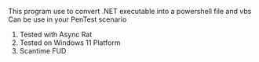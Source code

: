 This program use to convert .NET executable into a powershell file and vbs<br>
Can be use in your PenTest scenario<br>
1. Tested with Async Rat<br>
2. Tested on Windows 11 Platform<br>
3. Scantime FUD

